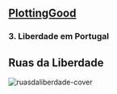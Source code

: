 ## [PlottingGood](https://github.com/dssgPT/Plotting-Good-DSSG/tree/main/desafios) 
### 3. Liberdade em Portugal


## Ruas da Liberdade

![ruasdaliberdade-cover](https://user-images.githubusercontent.com/23224854/166345871-5ec82b04-a800-41ff-a460-b331f28c2215.gif)
